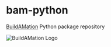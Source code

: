 # bam-python
[BuildAMation](https://github.com/markfinal/BuildAMation) Python package repository

![BuildAMation Logo](http://buildamation.com/BAM.png)
